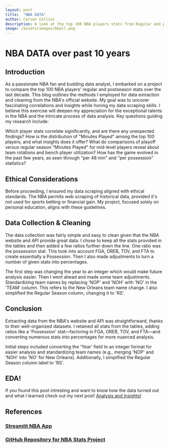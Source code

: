 ```yaml
---
layout: post
title:  "NBA DATA"
author: Carson Collins
description: A look at the top 100 NBA players stats from Regular and post season over the last 10 years
image: /assets/images/bball.png
---
```

# NBA DATA over past 10 years
## Introduction
As a passionate NBA fan and budding data analyst, I embarked on a project to compare the top 100 NBA players' regular and postseason stats over the last decade. This blog outlines the methods I employed for data extraction and cleaning from the NBA's official website. My goal was to uncover fascinating correlations and insights while honing my data scraping skills. I believe this exercise will deepen my appreciation for the exceptional talents in the NBA and the intricate process of data analysis. Key questions guiding my research include:

Which player stats correlate significantly, and are there any unexpected findings?
How is the distribution of "Minutes Played" among the top 100 players, and what insights does it offer?
What do comparisons of playoff versus regular season "Minutes Played" for mid-level players reveal about team rotations and bench player utilization?
How has the game evolved in the past few years, as seen through "per 48 min" and "per possession" statistics?

## Ethical Considerations
Before proceeding, I ensured my data scraping aligned with ethical standards. The NBA permits web scraping of historical data, provided it's not used for sports betting or financial gain. My project, focused solely on personal education, aligns with these guidelines.

## Data Collection & Cleaning
The data collection was fairly simple and easy to clean given that the NBA website and API provide great data.
I chose to keep all the stats provided in the tables and then added a few ratios further down the line. One ratio was the possession stat. This took into account FGA, OREB, TOV, and FTA to create essentially a Possession. Then I also made adjustments to turn a number of given stats into percentages.

The first step was changing the year to an integer which would make future analysis easier.
Then I went ahead and made some team adjustments. Standardizing team names by replacing 'NOP' and 'NOH' with 'NO' in the 'TEAM' column. This refers to the New Orleans team name change.
I also simplified the Regular Season column, changing it to 'RS'.

## Conclusion
Extracting data from the NBA's website and API was straightforward, thanks to their well-organized datasets. I retained all stats from the tables, adding ratios like a 'Possession' stat—factoring in FGA, OREB, TOV, and FTA—and converting numerous stats into percentages for more nuanced analysis.

Initial steps included converting the 'Year' field to an integer format for easier analysis and standardizing team names (e.g., merging 'NOP' and 'NOH' into 'NO' for New Orleans). Additionally, I simplified the Regular Season column label to 'RS'.



## EDA!
If you found this post intresting and want to know how the data turned out and what I learned check out my next post!
[Analysis and Insights!](https://collinscd23.github.io/2023/12/11/EDA-Analysis.html) 

## References
### [Streamlit NBA App](https://nba-app-26cfxmvx5jaadc6rumhqcm.streamlit.app/)


### [GitHub Repository for NBA Stats Project](https://github.com/collinscd23/NBA-Stats-Project)



